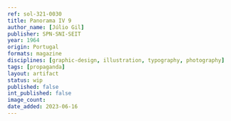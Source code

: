```yaml
---
ref: sol-321-0030
title: Panorama IV 9
author_name: [Júlio Gil]
publisher: SPN-SNI-SEIT
year: 1964
origin: Portugal
formats: magazine
disciplines: [graphic-design, illustration, typography, photography]
tags: [propaganda]
layout: artifact
status: wip
published: false
int_published: false
image_count:
date_added: 2023-06-16
---
```

